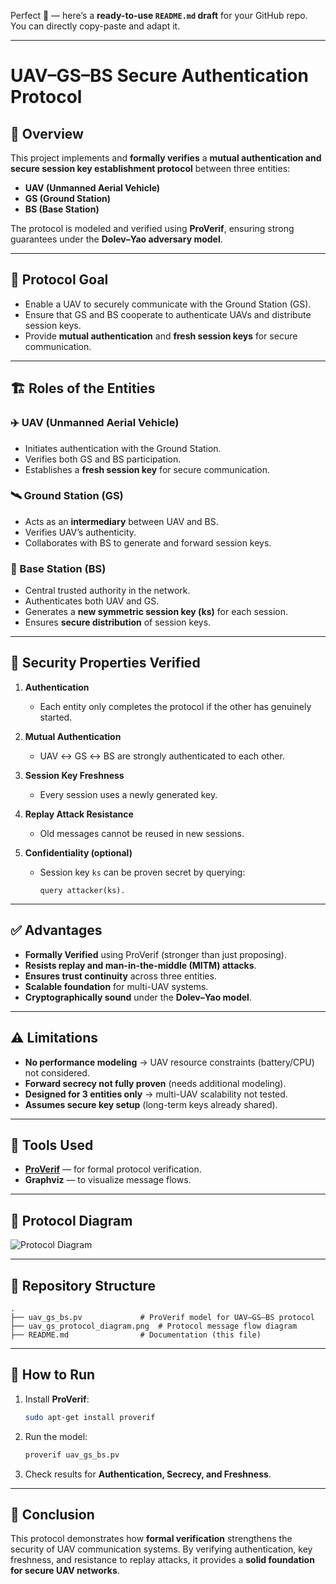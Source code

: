 Perfect 🚀 — here’s a **ready-to-use `README.md` draft** for your GitHub repo. You can directly copy-paste and adapt it.

---

# UAV–GS–BS Secure Authentication Protocol

## 📌 Overview

This project implements and **formally verifies** a **mutual authentication and secure session key establishment protocol** between three entities:

* **UAV (Unmanned Aerial Vehicle)**
* **GS (Ground Station)**
* **BS (Base Station)**

The protocol is modeled and verified using **ProVerif**, ensuring strong guarantees under the **Dolev–Yao adversary model**.

---

## 🎯 Protocol Goal

* Enable a UAV to securely communicate with the Ground Station (GS).
* Ensure that GS and BS cooperate to authenticate UAVs and distribute session keys.
* Provide **mutual authentication** and **fresh session keys** for secure communication.

---

## 🏗️ Roles of the Entities

### ✈️ UAV (Unmanned Aerial Vehicle)

* Initiates authentication with the Ground Station.
* Verifies both GS and BS participation.
* Establishes a **fresh session key** for secure communication.

### 🛰️ Ground Station (GS)

* Acts as an **intermediary** between UAV and BS.
* Verifies UAV’s authenticity.
* Collaborates with BS to generate and forward session keys.

### 🏢 Base Station (BS)

* Central trusted authority in the network.
* Authenticates both UAV and GS.
* Generates a **new symmetric session key (ks)** for each session.
* Ensures **secure distribution** of session keys.

---

## 🔑 Security Properties Verified

1. **Authentication**

   * Each entity only completes the protocol if the other has genuinely started.

2. **Mutual Authentication**

   * UAV ↔ GS ↔ BS are strongly authenticated to each other.

3. **Session Key Freshness**

   * Every session uses a newly generated key.

4. **Replay Attack Resistance**

   * Old messages cannot be reused in new sessions.

5. **Confidentiality (optional)**

   * Session key `ks` can be proven secret by querying:

     ```proverif
     query attacker(ks).
     ```

---

## ✅ Advantages

* **Formally Verified** using ProVerif (stronger than just proposing).
* **Resists replay and man-in-the-middle (MITM) attacks**.
* **Ensures trust continuity** across three entities.
* **Scalable foundation** for multi-UAV systems.
* **Cryptographically sound** under the **Dolev–Yao model**.

---

## ⚠️ Limitations

* **No performance modeling** → UAV resource constraints (battery/CPU) not considered.
* **Forward secrecy not fully proven** (needs additional modeling).
* **Designed for 3 entities only** → multi-UAV scalability not tested.
* **Assumes secure key setup** (long-term keys already shared).

---

## 🧪 Tools Used

* [**ProVerif**](https://proverif.inria.fr/) — for formal protocol verification.
* **Graphviz** — to visualize message flows.

---

## 📜 Protocol Diagram

![Protocol Diagram](uav_gs_protocol_diagram.png)

---

## 📂 Repository Structure

```
.
├── uav_gs_bs.pv             # ProVerif model for UAV–GS–BS protocol
├── uav_gs_protocol_diagram.png  # Protocol message flow diagram
├── README.md                # Documentation (this file)
```

---

## 📖 How to Run

1. Install **ProVerif**:

   ```bash
   sudo apt-get install proverif
   ```

2. Run the model:

   ```bash
   proverif uav_gs_bs.pv
   ```

3. Check results for **Authentication, Secrecy, and Freshness**.

---

## 📌 Conclusion

This protocol demonstrates how **formal verification** strengthens the security of UAV communication systems. By verifying authentication, key freshness, and resistance to replay attacks, it provides a **solid foundation for secure UAV networks**.


